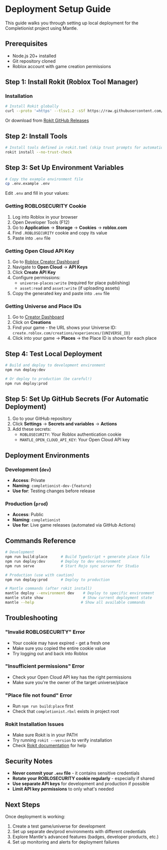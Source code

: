 # Deployment Setup Guide

This guide walks you through setting up local deployment for the Completionist project using Mantle.

## Prerequisites

- Node.js 20+ installed
- Git repository cloned
- Roblox account with game creation permissions

## Step 1: Install Rokit (Roblox Tool Manager)

### Installation
```bash
# Install Rokit globally
curl --proto '=https' --tlsv1.2 -sSf https://raw.githubusercontent.com/rojo-rbx/rokit/main/scripts/install.sh | bash
```

Or download from [Rokit GitHub Releases](https://github.com/rojo-rbx/rokit/releases)

## Step 2: Install Tools

```bash
# Install tools defined in rokit.toml (skip trust prompts for automation)
rokit install --no-trust-check
```

## Step 3: Set Up Environment Variables

```bash
# Copy the example environment file
cp .env.example .env
```

Edit `.env` and fill in your values:

### Getting ROBLOSECURITY Cookie

1. Log into Roblox in your browser
2. Open Developer Tools (F12)
3. Go to **Application** → **Storage** → **Cookies** → **roblox.com**
4. Find `.ROBLOSECURITY` cookie and copy its value
5. Paste into `.env` file

### Getting Open Cloud API Key

1. Go to [Roblox Creator Dashboard](https://create.roblox.com/)
2. Navigate to **Open Cloud** → **API Keys**
3. Click **Create API Key**
4. Configure permissions:
   - `universe-places:write` (required for place publishing)
   - `asset:read` and `asset:write` (if uploading assets)
5. Copy the generated key and paste into `.env` file

### Getting Universe and Place IDs

1. Go to [Creator Dashboard](https://create.roblox.com/)
2. Click on **Creations**
3. Find your game - the URL shows your Universe ID: `create.roblox.com/creations/experiences/{UNIVERSE_ID}`
4. Click into your game → **Places** → the Place ID is shown for each place

## Step 4: Test Local Deployment

```bash
# Build and deploy to development environment
npm run deploy:dev

# Or deploy to production (be careful!)
npm run deploy:prod
```

## Step 5: Set Up GitHub Secrets (For Automatic Deployment)

1. Go to your GitHub repository
2. Click **Settings** → **Secrets and variables** → **Actions**
3. Add these secrets:
   - `ROBLOSECURITY`: Your Roblox authentication cookie
   - `MANTLE_OPEN_CLOUD_API_KEY`: Your Open Cloud API key

## Deployment Environments

### Development (`dev`)
- **Access**: Private
- **Naming**: `completionist-dev-{feature}`
- **Use for**: Testing changes before release

### Production (`prod`) 
- **Access**: Public
- **Naming**: `completionist`
- **Use for**: Live game releases (automated via GitHub Actions)

## Commands Reference

```bash
# Development
npm run build:place      # Build TypeScript + generate place file
npm run deploy:dev       # Deploy to dev environment
npm run serve            # Start Rojo sync server for Studio

# Production (use with caution)
npm run deploy:prod      # Deploy to production

# Mantle commands (after rokit install)
mantle deploy --environment dev    # Deploy to specific environment
mantle state show                  # Show current deployment state
mantle --help                     # Show all available commands
```

## Troubleshooting

### "Invalid ROBLOSECURITY" Error
- Your cookie may have expired - get a fresh one
- Make sure you copied the entire cookie value
- Try logging out and back into Roblox

### "Insufficient permissions" Error
- Check your Open Cloud API key has the right permissions
- Make sure you're the owner of the target universe/place

### "Place file not found" Error
- Run `npm run build:place` first
- Check that `completionist.rbxl` exists in project root

### Rokit Installation Issues
- Make sure Rokit is in your PATH
- Try running `rokit --version` to verify installation
- Check [Rokit documentation](https://github.com/rojo-rbx/rokit) for help

## Security Notes

- **Never commit your `.env` file** - it contains sensitive credentials
- **Rotate your ROBLOSECURITY cookie regularly** - especially if shared
- **Use separate API keys** for development and production if possible
- **Limit API key permissions** to only what's needed

## Next Steps

Once deployment is working:
1. Create a test game/universe for development
2. Set up separate dev/prod environments with different credentials
3. Explore Mantle's advanced features (badges, developer products, etc.)
4. Set up monitoring and alerts for deployment failures